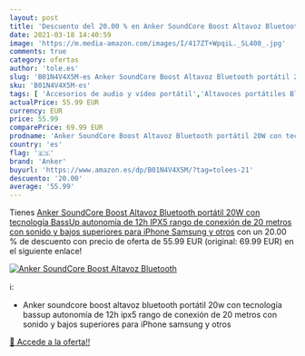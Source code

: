 ```yaml
---
layout: post
title: 'Descuento del 20.00 % en Anker SoundCore Boost Altavoz Bluetooth '
date: 2021-03-18 14:40:59
image: 'https://m.media-amazon.com/images/I/417ZT+WpqiL._SL400_.jpg'
comments: true
category: ofertas
author: 'tole.es'
slug: 'B01N4V4X5M-es Anker SoundCore Boost Altavoz Bluetooth portátil 20W con...'
sku: 'B01N4V4X5M-es'
tags: [ 'Accesorios de audio y vídeo portátil','Altavoces portátiles Bluetooth','Altavoces portátiles y altavoces con puerto dock','Audio y vídeo portátil','Electrónica','anker','iphone', ]
actualPrice: 55.99 EUR
currency: EUR
price: 55.99
comparePrice: 69.99 EUR
prodname: 'Anker SoundCore Boost Altavoz Bluetooth portátil 20W con tecnología BassUp  autonomía de 12h  IPX5  rango de conexión de 20 metros  con sonido y bajos superiores para iPhone  Samsung y otros'
country: 'es'
flag: '🇪🇸'
brand: 'Anker'
buyurl: 'https://www.amazon.es/dp/B01N4V4X5M/?tag=tolees-21'
descuento: '20.00'
average: '55.99'
---
```


Tienes [Anker SoundCore Boost Altavoz Bluetooth portátil 20W con tecnología BassUp  autonomía de 12h  IPX5  rango de conexión de 20 metros  con sonido y bajos superiores para iPhone  Samsung y otros](https://www.amazon.es/dp/B01N4V4X5M/?tag=tolees-21) con un 20.00 % de descuento con precio de oferta de 55.99 EUR (original: 69.99 EUR) en el siguiente enlace!

[![Anker SoundCore Boost Altavoz Bluetooth ](https://m.media-amazon.com/images/I/417ZT+WpqiL._SL400_.jpg)](https://www.amazon.es/dp/B01N4V4X5M/?tag=tolees-21)

ℹ️:

- Anker soundcore boost altavoz bluetooth portátil 20w con tecnología bassup autonomía de 12h ipx5 rango de conexión de 20 metros con sonido y bajos superiores para iPhone samsung y otros

[🛒 Accede a la oferta!!](https://www.amazon.es/dp/B01N4V4X5M/?tag=tolees-21)
